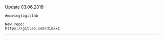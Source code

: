 Update 03.06.2018:
```
#movingtogitlab

New repo:
https://gitlab.com/dimxxz
```

----------------------------------------------------------------------------
